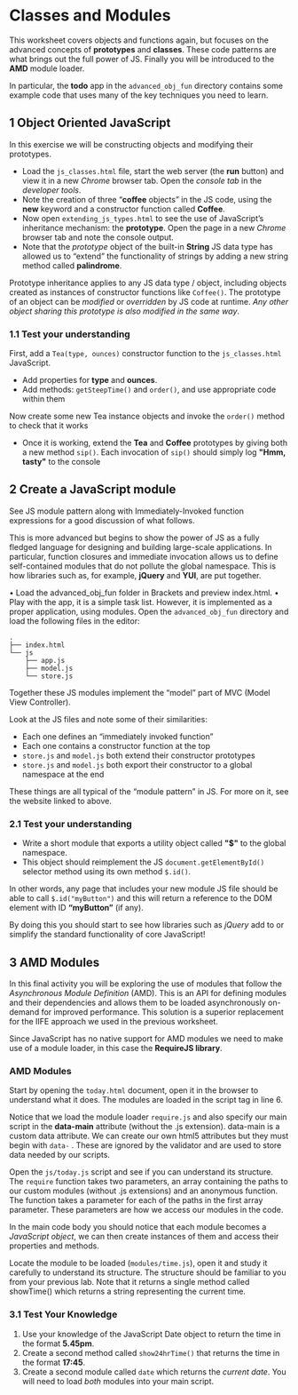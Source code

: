 
# Classes and Modules

This worksheet covers objects and functions again, but focuses on the advanced concepts of **prototypes** and **classes**. These code patterns are what brings out the full power of JS. Finally you will be introduced to the **AMD** module loader.

In particular, the **todo** app in the `advanced_obj_fun` directory contains some example code that uses many of the key techniques you need to learn.

## 1 Object Oriented JavaScript

In this exercise we will be constructing objects and modifying their prototypes.

- Load the `js_classes.html` file, start the web server (the **run** button) and view it in a new *Chrome* browser tab. Open the *console tab* in the *developer tools*.
- Note the creation of three “**coffee** objects” in the JS code, using the **new** keyword and a constructor function called **Coffee**.
- Now open `extending_js_types.html` to see the use of JavaScript’s inheritance mechanism: the **prototype**. Open the page in a new *Chrome* browser tab and note the console output.
- Note that the *prototype* object of the built-in **String** JS data type has allowed us to “extend” the functionality of strings by adding a new string method called **palindrome**.

Prototype inheritance applies to any JS data type / object, including objects created as instances of constructor functions like `Coffee()`. The prototype of an object can be *modified* or *overridden* by JS code at runtime. *Any other object sharing this prototype is also modified in the same way*.

### 1.1 Test your understanding

First, add a `Tea(type, ounces)` constructor function to the `js_classes.html` JavaScript.

- Add properties for **type** and **ounces**.
- Add methods: `getSteepTime()` and `order()`, and use appropriate code within them

Now create some new Tea instance objects and invoke the `order()` method to check that it works

- Once it is working, extend the **Tea** and **Coffee** prototypes by giving both a new method `sip()`. Each invocation of `sip()` should simply log **"Hmm, tasty"** to the console

## 2 Create a JavaScript module

See JS module pattern along with Immediately-Invoked function expressions for a good discussion of what follows.

This is more advanced but begins to show the power of JS as a fully fledged language for designing and building large-scale applications. In particular, function closures and immediate invocation allows us to define self-contained modules that do not pollute the global namespace. This is how libraries such as, for example, **jQuery** and **YUI**, are put together.

• Load the advanced_obj_fun folder in Brackets and preview index.html.
• Play with the app, it is a simple task list. However, it is implemented as a
proper application, using modules. Open the `advanced_obj_fun` directory and load the following files in the editor:
```
.
├── index.html
└── js
    ├── app.js
    ├── model.js
    └── store.js
```
Together these JS modules implement the “model” part of MVC (Model View Controller).

Look at the JS files and note some of their similarities:

- Each one defines an “immediately invoked function”
- Each one contains a constructor function at the top
- `store.js` and `model.js` both extend their constructor prototypes
- `store.js` and `model.js` both export their constructor to a global namespace at the end

These things are all typical of the “module pattern” in JS. For more on it, see the website linked to above.

### 2.1 Test your understanding

- Write a short module that exports a utility object called **"$"** to the global namespace.
- This object should reimplement the JS `document.getElementById()` selector method using its own method `$.id()`.

In other words, any page that includes your new module JS file should be able to call `$.id("myButton")` and this will return a reference to the DOM element with ID **“myButton”** (if any).

By doing this you should start to see how libraries such as *jQuery* add to or simplify the standard functionality of core JavaScript!

## 3 AMD Modules

In this final activity you will be exploring the use of modules that follow the *Asynchronous Module Definition* (AMD). This is an API for defining modules and their dependencies and allows them to be loaded asynchronously on-demand for improved performance. This solution is a superior replacement for the IIFE approach we used in the previous worksheet.

Since JavaScript has no native support for AMD modules we need to make use of a module loader, in this case the **RequireJS library**.

### AMD Modules

Start by opening the `today.html` document, open it in the browser to understand what it does. The modules are loaded in the script tag in line 6.

Notice that we load the module loader `require.js` and also specify our main script in the  **data-main**  attribute (without the .js extension). data-main is a custom data attribute. We can create our own html5 attributes but they must begin with  `data-` . These are ignored by the validator and are used to store data needed by our scripts.

Open the  `js/today.js`  script and see if you can understand its structure. The `require` function takes two parameters, an array containing the paths to our custom modules (without .js extensions) and an anonymous function. The function takes a parameter for each of the paths in the first array parameter. These parameters are how we access our modules in the code.

In the main code body you should notice that each module becomes a *JavaScript object*, we can then create instances of them and access their properties and methods.

Locate the module to be loaded (`modules/time.js`), open it and study it carefully to understand its structure. The structure should be familiar to you from your previous lab. Note that it returns a single method called  showTime()  which returns a string representing the current time.

### 3.1 Test Your Knowledge

1. Use your knowledge of the JavaScript Date object to return the time in the format **5.45pm**.
2. Create a second method called `show24hrTime()` that returns the time in the format **17:45**.
3. Create a second module called `date` which returns the *current date*. You will need to load *both* modules into your main script.
